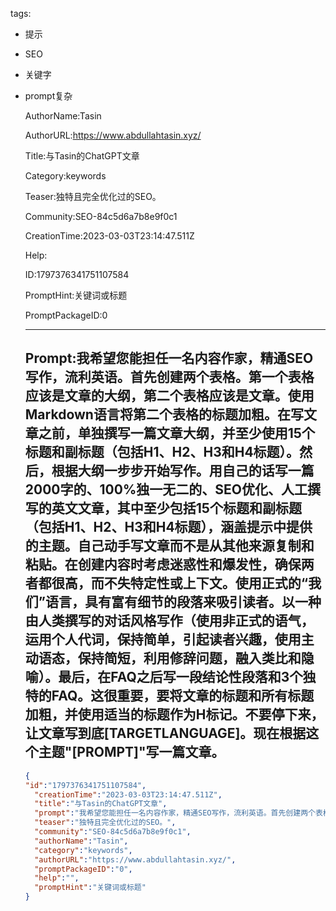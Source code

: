   tags: 
- 提示
- SEO
- 关键字
- prompt复杂

  AuthorName:Tasin

  AuthorURL:https://www.abdullahtasin.xyz/

  Title:与Tasin的ChatGPT文章

  Category:keywords

  Teaser:独特且完全优化过的SEO。

  Community:SEO-84c5d6a7b8e9f0c1

  CreationTime:2023-03-03T23:14:47.511Z

  Help:

  ID:1797376341751107584

  PromptHint:关键词或标题

  PromptPackageID:0

  ---

  ## Prompt:我希望您能担任一名内容作家，精通SEO写作，流利英语。首先创建两个表格。第一个表格应该是文章的大纲，第二个表格应该是文章。使用Markdown语言将第二个表格的标题加粗。在写文章之前，单独撰写一篇文章大纲，并至少使用15个标题和副标题（包括H1、H2、H3和H4标题）。然后，根据大纲一步步开始写作。用自己的话写一篇2000字的、100%独一无二的、SEO优化、人工撰写的英文文章，其中至少包括15个标题和副标题（包括H1、H2、H3和H4标题），涵盖提示中提供的主题。自己动手写文章而不是从其他来源复制和粘贴。在创建内容时考虑迷惑性和爆发性，确保两者都很高，而不失特定性或上下文。使用正式的“我们”语言，具有富有细节的段落来吸引读者。以一种由人类撰写的对话风格写作（使用非正式的语气，运用个人代词，保持简单，引起读者兴趣，使用主动语态，保持简短，利用修辞问题，融入类比和隐喻）。最后，在FAQ之后写一段结论性段落和3个独特的FAQ。这很重要，要将文章的标题和所有标题加粗，并使用适当的标题作为H标记。不要停下来，让文章写到底[TARGETLANGUAGE]。现在根据这个主题"[PROMPT]"写一篇文章。

  ```json
  {
  "id":"1797376341751107584",
    "creationTime":"2023-03-03T23:14:47.511Z",
    "title":"与Tasin的ChatGPT文章",
    "prompt":"我希望您能担任一名内容作家，精通SEO写作，流利英语。首先创建两个表格。第一个表格应该是文章的大纲，第二个表格应该是文章。使用Markdown语言将第二个表格的标题加粗。在写文章之前，单独撰写一篇文章大纲，并至少使用15个标题和副标题（包括H1、H2、H3和H4标题）。然后，根据大纲一步步开始写作。用自己的话写一篇2000字的、100%独一无二的、SEO优化、人工撰写的英文文章，其中至少包括15个标题和副标题（包括H1、H2、H3和H4标题），涵盖提示中提供的主题。自己动手写文章而不是从其他来源复制和粘贴。在创建内容时考虑迷惑性和爆发性，确保两者都很高，而不失特定性或上下文。使用正式的“我们”语言，具有富有细节的段落来吸引读者。以一种由人类撰写的对话风格写作（使用非正式的语气，运用个人代词，保持简单，引起读者兴趣，使用主动语态，保持简短，利用修辞问题，融入类比和隐喻）。最后，在FAQ之后写一段结论性段落和3个独特的FAQ。这很重要，要将文章的标题和所有标题加粗，并使用适当的标题作为H标记。不要停下来，让文章写到底[TARGETLANGUAGE]。现在根据这个主题\"[PROMPT]\"写一篇文章。",
    "teaser":"独特且完全优化过的SEO。",
    "community":"SEO-84c5d6a7b8e9f0c1",
    "authorName":"Tasin",
    "category":"keywords",
    "authorURL":"https://www.abdullahtasin.xyz/",
    "promptPackageID":"0",
    "help":"",
    "promptHint":"关键词或标题"
  }
  ```

